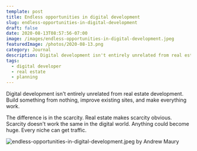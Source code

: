 ```yaml
---
template: post
title: Endless opportunities in digital development
slug: endless-opportunities-in-digital-development
draft: false
date: 2020-08-13T08:57:56-07:00
image: /images/endless-opportunities-in-digital-development.jpeg
featuredImage: /photos/2020-08-13.png
category: Journal
description: Digital development isn't entirely unrelated from real estate development. Build something from nothing, improve existing sites, and make everything work.
tags:
  - digital developer
  - real estate
  - planning
---
```

Digital development isn't entirely unrelated from real estate development. Build something from nothing, improve existing sites, and make everything work.

The difference is in the scarcity. Real estate makes scarcity obvious. Scarcity doesn't work the same in the digital world. Anything could become huge. Every niche can get traffic.

![endless-opportunities-in-digital-development.jpeg by Andrew Maury](/images/endless-opportunities-in-digital-development.jpeg)
